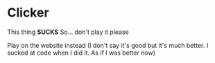 # Clicker

This thing **SUCKS**
So... don't play it
please

Play on the website instead (I don't say it's good but it's much better. I sucked at code when I did it. As if I was better now)
